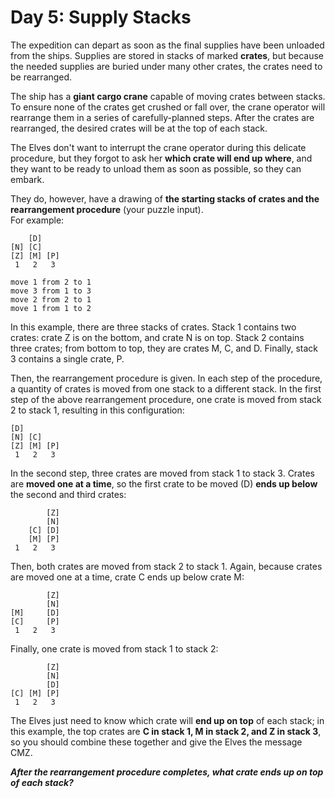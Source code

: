 
# Day 5: Supply Stacks

The expedition can depart as soon 
as the final supplies have been unloaded from the ships. 
Supplies are stored in stacks of marked **crates**, 
but because the needed supplies are buried under many other crates, 
the crates need to be rearranged.

The ship has a **giant cargo crane** capable of moving crates between stacks. 
To ensure none of the crates get crushed or fall over, 
the crane operator will rearrange them in a series of carefully-planned steps. 
After the crates are rearranged, 
the desired crates will be at the top of each stack.

The Elves don't want to interrupt the crane operator 
during this delicate procedure, 
but they forgot to ask her **which crate will end up where**, 
and they want to be ready to unload them as soon as possible, 
so they can embark.

They do, however, have a drawing of **the starting stacks of crates 
and the rearrangement procedure** (your puzzle input).  
For example:

```
    [D]    
[N] [C]    
[Z] [M] [P]
 1   2   3 

move 1 from 2 to 1
move 3 from 1 to 3
move 2 from 2 to 1
move 1 from 1 to 2
```

In this example, there are three stacks of crates. 
Stack 1 contains two crates: 
crate Z is on the bottom, and crate N is on top. 
Stack 2 contains three crates; 
from bottom to top, they are crates M, C, and D. 
Finally, stack 3 contains a single crate, P.

Then, the rearrangement procedure is given. 
In each step of the procedure, 
a quantity of crates is moved from one stack to a different stack. 
In the first step of the above rearrangement procedure, 
one crate is moved from stack 2 to stack 1, 
resulting in this configuration:

```
[D]        
[N] [C]    
[Z] [M] [P]
 1   2   3 
```

In the second step, three crates are moved from stack 1 to stack 3. 
Crates are **moved one at a time**, 
so the first crate to be moved (D) **ends up below** the second and third crates:

```
        [Z]
        [N]
    [C] [D]
    [M] [P]
 1   2   3
```

Then, both crates are moved from stack 2 to stack 1. 
Again, because crates are moved one at a time, crate C ends up below crate M:

```
        [Z]
        [N]
[M]     [D]
[C]     [P]
 1   2   3
```

Finally, one crate is moved from stack 1 to stack 2:

```
        [Z]
        [N]
        [D]
[C] [M] [P]
 1   2   3
```

The Elves just need to know which crate will **end up on top** of each stack; 
in this example, the top crates are 
**C in stack 1, 
M in stack 2, 
and Z in stack 3**, 
so you should combine these together and give the Elves the message CMZ.

**_After the rearrangement procedure completes, 
what crate ends up on top of each stack?_**
